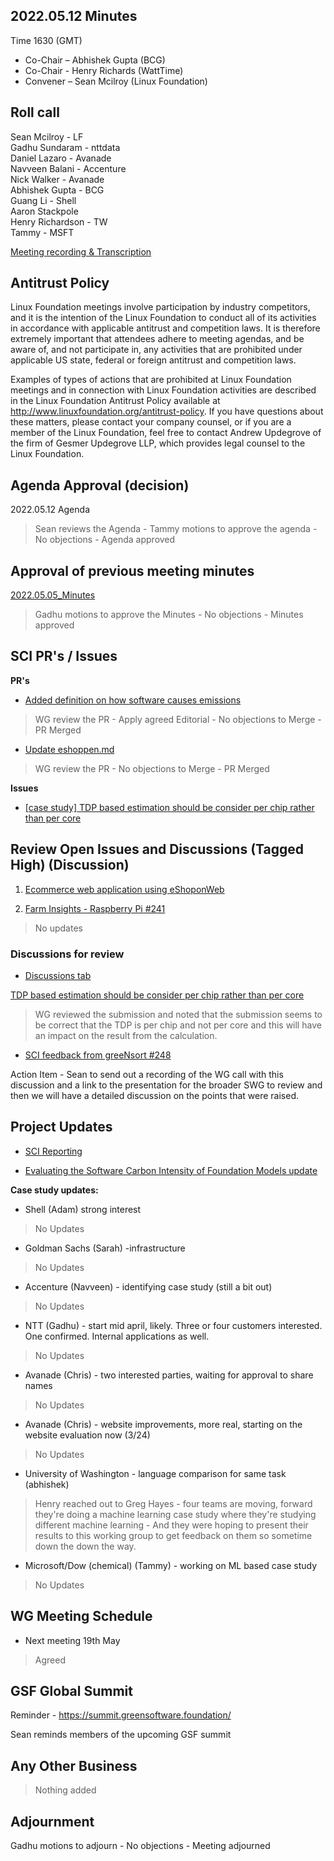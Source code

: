 ## 2022.05.12 Minutes

Time 1630 (GMT)

- Co-Chair – Abhishek Gupta (BCG)
- Co-Chair - Henry Richards (WattTime)
- Convener – Sean Mcilroy (Linux Foundation)

## Roll call
Sean Mcilroy - LF <br>
Gadhu Sundaram - nttdata<br>
Daniel Lazaro - Avanade <br>
Navveen Balani - Accenture<br>
Nick Walker - Avanade<br>
Abhishek Gupta - BCG<br>
Guang Li - Shell<br>
Aaron Stackpole<br>
Henry Richardson - TW<br>
Tammy - MSFT <br>

[Meeting recording & Transcription](https://docs.google.com/document/d/1WeRybJv8a8vunyRe9AawSqP0feVfe2PJ0KKiAGkI7kQ/edit)  

## Antitrust Policy
Linux Foundation meetings involve participation by industry competitors, and it is the intention of the Linux Foundation to conduct 
all of its activities in accordance with applicable antitrust and competition laws. 
It is therefore extremely important that attendees adhere to meeting agendas, and be aware of, and not participate in, any activities 
that are prohibited under applicable US state, federal or foreign antitrust and competition laws.

Examples of types of actions that are prohibited at Linux Foundation meetings and in connection with Linux Foundation activities are 
described in the Linux Foundation Antitrust Policy available at http://www.linuxfoundation.org/antitrust-policy. 
If you have questions about these matters, please contact your company counsel, or if you are a member of the Linux Foundation, 
feel free to contact Andrew Updegrove of the firm of Gesmer Updegrove LLP, which provides legal counsel to the Linux Foundation.
  
## Agenda Approval (decision) 

2022.05.12 Agenda
> Sean reviews the Agenda - Tammy motions to approve the agenda - No objections - Agenda approved
  
## Approval of previous meeting minutes

[2022.05.05_Minutes](https://github.com/Green-Software-Foundation/standards_wg/blob/main/Agenda_Minutes/2022.05.05_Minutes.md) 
> Gadhu motions to approve the Minutes - No objections - Minutes approved

## SCI PR's / Issues

**PR's**

- [Added definition on how software causes emissions](https://github.com/Green-Software-Foundation/software_carbon_intensity/pull/245)

> WG review the PR - Apply agreed Editorial - No objections to Merge - PR Merged

- [Update eshoppen.md](https://github.com/Green-Software-Foundation/software_carbon_intensity/pull/247)

> WG review the PR - No objections to Merge - PR Merged

**Issues**
- [[case study] TDP based estimation should be consider per chip rather than per core](https://github.com/Green-Software-Foundation/software_carbon_intensity/issues/250)


## Review Open Issues and Discussions (Tagged High) (Discussion)

1. [Ecommerce web application using eShoponWeb](https://github.com/Green-Software-Foundation/software_carbon_intensity/issues/227)

2. [Farm Insights - Raspberry Pi #241](https://github.com/Green-Software-Foundation/software_carbon_intensity/issues/241)
> No updates

### Discussions for review

- [Discussions tab](https://github.com/Green-Software-Foundation/software_carbon_intensity/discussions)

[TDP based estimation should be consider per chip rather than per core](https://github.com/Green-Software-Foundation/software_carbon_intensity/issues/250)
> WG reviewed the submission and noted that the submission seems to be correct that the TDP is per chip and not per core and this will have an impact on the result from the calculation.

- [SCI feedback from greeNsort #248](https://github.com/Green-Software-Foundation/software_carbon_intensity/discussions/248)

Action Item - Sean to send out a recording of the WG call with this discussion and a link to the presentation for the broader SWG to review and then we will have a detailed discussion on the points that were raised.

## Project Updates

- [SCI Reporting](https://github.com/Green-Software-Foundation/sci-reporting)

- [Evaluating the Software Carbon Intensity of Foundation Models update](https://docs.google.com/document/d/16bcRAyN9ZxVKNf1GkaIbDJXnxvIo7Goe/edit#heading=h.gjdgxs)

**Case study updates:**

- Shell (Adam) strong interest
> No Updates

- Goldman Sachs (Sarah) -infrastructure
> No Updates

- Accenture (Navveen) - identifying case study (still a bit out)
> No Updates
 
- NTT (Gadhu) - start mid april, likely. Three or four customers interested. One confirmed. Internal applications as well. 
> No Updates

- Avanade (Chris) - two interested parties, waiting for approval to share names
> No Updates

- Avanade (Chris) - website improvements, more real, starting on the website evaluation now (3/24)
> No Updates

- University of Washington - language comparison for same task (abhishek)
> Henry reached out to Greg Hayes - four teams are moving, forward they're doing a machine learning case study where they're studying different machine learning - And they were hoping to present their results to this working group to get feedback on them so sometime down the down the way.

- Microsoft/Dow (chemical) (Tammy) - working on ML based case study
> No Updates

## WG Meeting Schedule

- Next meeting 19th May
> Agreed

## GSF Global Summit

Reminder - https://summit.greensoftware.foundation/

Sean reminds members of the upcoming GSF summit 

## Any Other Business
> Nothing added

## Adjournment

Gadhu motions to adjourn - No objections - Meeting adjourned 
